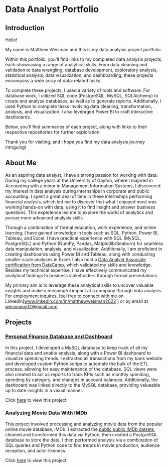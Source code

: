 # Data Analyst Portfolio

## Introduction

Hello!

My name is Matthew Weisman and this is my data analysis project portfolio.

Within this portfolio, you'll find links to my completed data analysis projects, each showcasing a range of analytical skills. From data cleaning and validation to data wrangling, database development, exploratory analysis, statistical analysis, data visualization, and dashboarding, these projects encompass a wide array of data-related tasks.

To complete these projects, I used a variety of tools and software. For database work, I utilized SQL code (PostgreSQL, MySQL, SQLAlchemy) to create and analyze databases, as well as to generate reports. Additionally, I used Python to complete tasks involving data cleaning, transformation, analysis, and visualization. I also leveraged Power BI to craft interactive dashboards.

Below, you'll find summaries of each project, along with links to their respective repositories for further exploration.

Thank you for visiting, and I hope you find my data analysis journey intriguing!

## About Me

As an aspiring data analyst, I have a strong passion for working with data. During my college years at the University of Dayton, where I majored in Accounting with a minor in Management Information Systems, I discovered my interest in data analysis during internships in corporate and public accounting. I spent a great deal of time in these internships performing financial analysis, which led me to discover that what I enjoyed most was working hands-on with data, using it to find insight and answer business questions. This experience led me to explore the world of analytics and pursue more advanced analysis skills.

Through a combination of formal education, work experience, and online learning, I have gained knowledge in tools such as SQL, Python, Power BI, Tableau, and Excel. I have practical experience with SQL (MySQL, PostgreSQL) and Python (NumPy, Pandas, Matplotlib/Seaborn) for seamless data manipulation, analysis, and visualization. Additionally, I am proficient in creating dashboards using Power BI and Tableau, along with conducting smaller-scale analyses in Excel. I also hold a [Data Analyst Associate certification from DataCamp](https://app.datacamp.com/certification), which validated my skills and knowledge. Besides my technical expertise, I have effectively communicated my analytical findings to business stakeholders through formal presentations. 

My primary aim is to leverage these analytical skills to uncover valuable insights and make a meaningful impact at a company through data analysis. For employment inquires, feel free to connect with me on LinkedIn[www.linkedin.com/in/matthewweisman2022
] or by email at weismanm12@gmail.com.

## Projects

### [Personal Finance Database and Dashboard](https://github.com/weismanm12/finances-database)

In this project, I developed a MySQL database to keep track of all my financial data and enable analysis, along with a Power BI dashboard to visualize spending trends. I extracted all transactions from my bank website and developed custom Python scrips to automate the bulk of the ETL process, allowing for easy maintenance of the database. SQL views were also created to act as reports to track KPIs such as monthly spending, spending by category, and changes in account balances. Additionally, the dashboard was linked directly to the MySQL database, providing valueable up to date insights in a visual manner. 

Click [here](https://github.com/weismanm12/finances-database) to view this project

### Analyzing Movie Data With IMDb
This project involved processing and analyzing movie data from the popular online movie database, IMDb. I extracted the [public public IMDb datsets](https://developer.imdb.com/non-commercial-datasets/), cleaned and transformed this data via Python, then created a PostgreSQL database to store the data. I then performed analysis via a combination of SQL queries and Python code to find trends in movie production, audience reception, and actor likeness.

Click [here](https://github.com/weismanm12/movies-analysis) to view this project.
